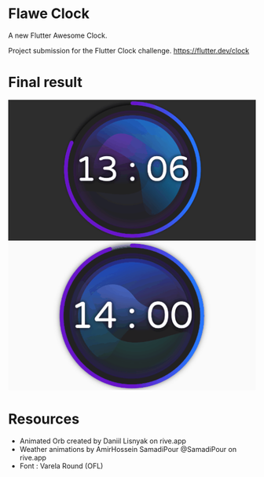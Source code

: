# Flawe Clock

A new Flutter Awesome Clock. 

Project submission for the Flutter Clock challenge. https://flutter.dev/clock

# Final result

<img src="flawe_clock.gif" />
<img src="flawe_clock_light_theme.gif" />

# Resources

- Animated Orb created by Daniil Lisnyak on rive.app
- Weather animations by AmirHossein SamadiPour @SamadiPour on rive.app
- Font : Varela Round (OFL)
